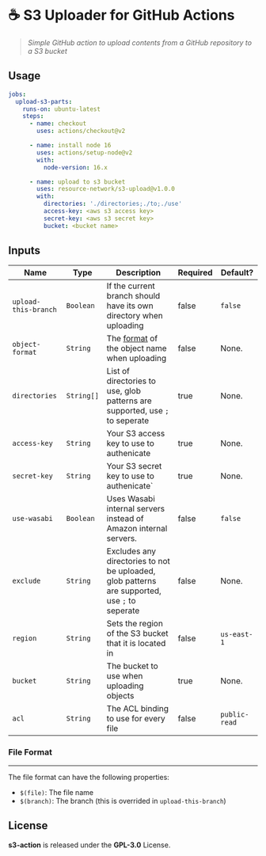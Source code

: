 # ☕ S3 Uploader for GitHub Actions

> _Simple GitHub action to upload contents from a GitHub repository to a S3 bucket_

## Usage

```yml
jobs:
  upload-s3-parts:
    runs-on: ubuntu-latest
    steps:
      - name: checkout
        uses: actions/checkout@v2

      - name: install node 16
        uses: actions/setup-node@v2
        with:
          node-version: 16.x

      - name: upload to s3 bucket
        uses: resource-network/s3-upload@v1.0.0
        with:
          directories: './directories;./to;./use'
          access-key: <aws s3 access key>
          secret-key: <aws s3 secret key>
          bucket: <bucket name>
```

## Inputs

| Name                 | Type       | Description                                                                                   | Required | Default?      |
| -------------------- | ---------- | --------------------------------------------------------------------------------------------- | -------- | ------------- |
| `upload-this-branch` | `Boolean`  | If the current branch should have its own directory when uploading                            | false    | `false`       |
| `object-format`      | `String`   | The [format](#file-format) of the object name when uploading                                  | false    | None.         |
| `directories`        | `String[]` | List of directories to use, glob patterns are supported, use `;` to seperate                  | true     | None.         |
| `access-key`         | `String`   | Your S3 access key to use to authenicate                                                      | true     | None.         |
| `secret-key`         | `String`   | Your S3 secret key to use to authenicate`                                                     | true     | None.         |
| `use-wasabi`         | `Boolean`  | Uses Wasabi internal servers instead of Amazon internal servers.                              | false    | `false`       |
| `exclude`            | `String`   | Excludes any directories to not be uploaded, glob patterns are supported, use `;` to seperate | false    | None.         |
| `region`             | `String`   | Sets the region of the S3 bucket that it is located in                                        | false    | `us-east-1`   |
| `bucket`             | `String`   | The bucket to use when uploading objects                                                      | true     | None.         |
| `acl`                | `String`   | The ACL binding to use for every file                                                         | false    | `public-read` |

### File Format

<hr />

The file format can have the following properties:

- `$(file)`: The file name
- `$(branch)`: The branch (this is overrided in `upload-this-branch`)

## License

**s3-action** is released under the **GPL-3.0** License.
